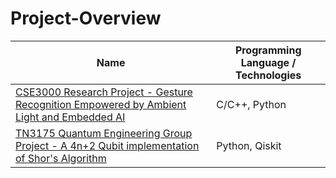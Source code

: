 # Project-Overview

Name | Programming Language / Technologies
--- | ---
[CSE3000 Research Project - Gesture Recognition Empowered by Ambient Light and Embedded AI](https://github.com/StijnW66/CSE3000-Gesture-Recognition/tree/Stijn) | C/C++, Python
[TN3175 Quantum Engineering Group Project - A 4n+2 Qubit implementation of Shor's Algorithm](https://github.com/StijnW66/Quantum-Project) | Python, Qiskit
